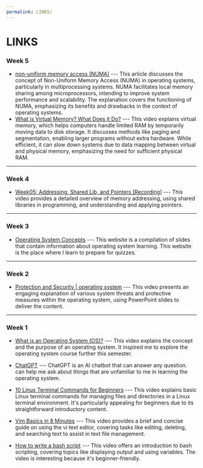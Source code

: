 ```yaml
---
permalink: LINKS/
---
```


# LINKS
### Week 5
* [non-uniform memory access (NUMA)](https://www.techtarget.com/whatis/definition/NUMA-non-uniform-memory-access) --- 
This article discusses the concept of Non-Uniform Memory Access (NUMA) in operating systems, particularly in multiprocessing systems. NUMA facilitates local memory sharing among microprocessors, intending to improve system performance and scalability. The explanation covers the functioning of NUMA, emphasizing its benefits and drawbacks in the context of operating systems.
* [What is Virtual Memory? What Does it Do?](https://www.youtube.com/watch?v=qeOBEOBJREs) --- This video explains virtual memory, which helps computers handle limited RAM by temporarily moving data to disk storage. It discusses methods like paging and segmentation, enabling larger programs without extra hardware. While efficient, it can slow down systems due to data mapping between virtual and physical memory, emphasizing the need for sufficient physical RAM.

<hr>

### Week 4
* [Week05: Addressing, Shared Lib, and Pointers [Recording]](https://www.youtube.com/watch?v=aQgyZGd1MhY) ---
This video provides a detailed overview of memory addressing, using shared libraries in programming, and understanding and applying pointers.
<hr>

### Week 3
* [Operating System Concepts](https://www.os-book.com/OS10/slide-dir/) ---
This website is a compilation of slides that contain information about operating system learning. This website is the place where I learn to prepare for quizzes.
 <hr>
 
### Week 2
* [Protection and Security | operating system](https://www.youtube.com/watch?v=-TwXevB9zp8) --- 
This video presents an engaging explanation of various system threats and protective measures within the operating system, using PowerPoint slides to deliver the content.
<hr>

### Week 1
* [What is an Operating System (OS)?](https://www.youtube.com/watch?v=RhHMgkUdhdk) --- 
  This video explains the concept and the purpose of an operating system. It inspired me to explore the operating system course further this semester.
  
* [ChatGPT](https://chat.openai.com/) --- 
  ChatGPT is an AI chatbot that can answer any question. can help me ask about things that are unfamiliar to me in learning the operating system.

* [10 Linux Terminal Commands for Beginners](https://www.youtube.com/watch?v=CpTfQ-q6MPU) ---
This video explains basic Linux terminal commands for managing files and directories in a Linux terminal environment. It's particularly appealing for beginners due to its straightforward introductory content.

* [Vim Basics in 8 Minutes](https://www.youtube.com/watch?v=ggSyF1SVFr4) --- 
This video provides a brief and concise guide on using the vi text editor, covering tasks like editing, deleting, and searching text to assist in text file management.

* [How to write a bash script](https://www.youtube.com/watch?v=F-gskSl4pwQ) ---
This video offers an introduction to bash scripting, covering topics like displaying output and using variables. The video is interesting because it's beginner-friendly.
<br>

